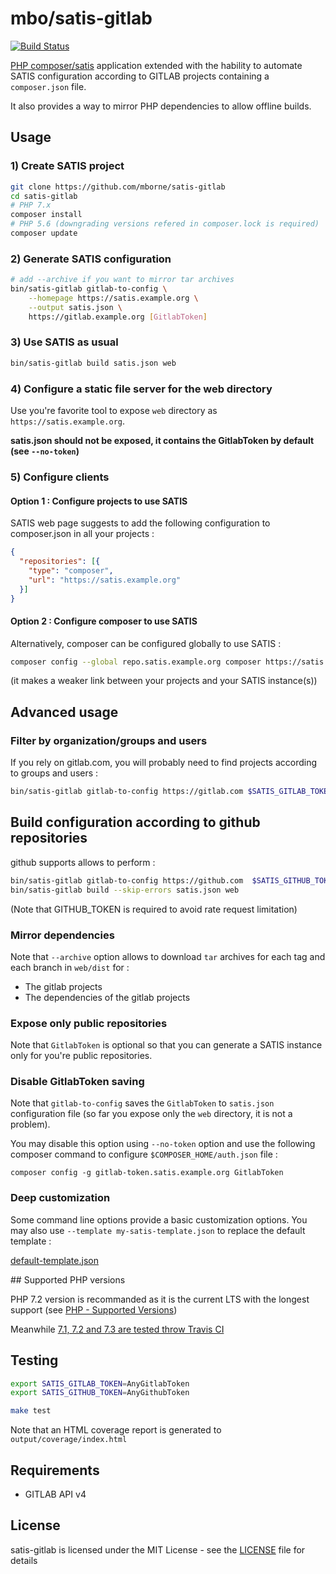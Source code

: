 # mbo/satis-gitlab

[![Build Status](https://travis-ci.org/mborne/satis-gitlab.svg)](https://travis-ci.org/mborne/satis-gitlab)

[PHP composer/satis](https://github.com/composer/satis) application extended with the hability to automate SATIS configuration according to GITLAB projects containing a `composer.json` file.

It also provides a way to mirror PHP dependencies to allow offline builds.

## Usage

### 1) Create SATIS project

```bash
git clone https://github.com/mborne/satis-gitlab
cd satis-gitlab
# PHP 7.x
composer install
# PHP 5.6 (downgrading versions refered in composer.lock is required)
composer update
```


### 2) Generate SATIS configuration

```bash
# add --archive if you want to mirror tar archives
bin/satis-gitlab gitlab-to-config \
    --homepage https://satis.example.org \
    --output satis.json \
    https://gitlab.example.org [GitlabToken]
```

### 3) Use SATIS as usual

```bash
bin/satis-gitlab build satis.json web
```

### 4) Configure a static file server for the web directory

Use you're favorite tool to expose `web` directory as `https://satis.example.org`.

**satis.json should not be exposed, it contains the GitlabToken by default (see `--no-token`)**

### 5) Configure clients

#### Option 1 : Configure projects to use SATIS

SATIS web page suggests to add the following configuration to composer.json in all your projects :

```json
{
  "repositories": [{
    "type": "composer",
    "url": "https://satis.example.org"
  }]
}
```

#### Option 2 : Configure composer to use SATIS

Alternatively, composer can be configured globally to use SATIS :

```bash
composer config --global repo.satis.example.org composer https://satis.example.org
```

(it makes a weaker link between your projects and your SATIS instance(s))


## Advanced usage

### Filter by organization/groups and users

If you rely on gitlab.com, you will probably need to find projects according to groups and users :

```bash
bin/satis-gitlab gitlab-to-config https://gitlab.com $SATIS_GITLAB_TOKEN -vv --users=mborne --orgs=drutopia
```

## Build configuration according to github repositories

github supports allows to perform :

```bash
bin/satis-gitlab gitlab-to-config https://github.com  $SATIS_GITHUB_TOKEN --orgs=symfony --users=mborne
bin/satis-gitlab build --skip-errors satis.json web
```

(Note that GITHUB_TOKEN is required to avoid rate request limitation)


### Mirror dependencies

Note that `--archive` option allows to download `tar` archives for each tag and each branch in `web/dist` for :

* The gitlab projects
* The dependencies of the gitlab projects


### Expose only public repositories

Note that `GitlabToken` is optional so that you can generate a SATIS instance only for you're public repositories.


### Disable GitlabToken saving

Note that `gitlab-to-config` saves the `GitlabToken` to `satis.json` configuration file (so far you expose only the `web` directory, it is not a problem). 

You may disable this option using `--no-token` option and use the following composer command to configure `$COMPOSER_HOME/auth.json` file :

`composer config -g gitlab-token.satis.example.org GitlabToken`


### Deep customization

Some command line options provide a basic customization options. You may also use `--template my-satis-template.json` to replace the default template :

[default-template.json](src/MBO/SatisGitlab/Resources/default-template.json)


## Supported PHP versions

PHP 7.2 version is recommanded as it is the current LTS with the longest support (see [PHP - Supported Versions](http://php.net/supported-versions.php))

Meanwhile [7.1, 7.2 and 7.3 are tested throw Travis CI](https://travis-ci.org/mborne/satis-gitlab)


## Testing

```bash
export SATIS_GITLAB_TOKEN=AnyGitlabToken
export SATIS_GITHUB_TOKEN=AnyGithubToken

make test
```

Note that an HTML coverage report is generated to `output/coverage/index.html`


## Requirements

* GITLAB API v4

## License

satis-gitlab is licensed under the MIT License - see the [LICENSE](LICENSE) file for details

